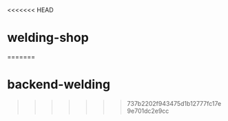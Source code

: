 <<<<<<< HEAD
# welding-shop
=======
# backend-welding
>>>>>>> 737b2202f943475d1b12777fc17e9e701dc2e9cc
